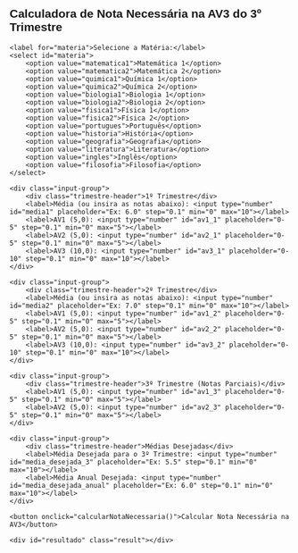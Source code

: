 <!DOCTYPE html>
<html lang="pt-BR">
<head>
    <meta charset="UTF-8">
    <meta name="viewport" content="width=device-width, initial-scale=1.0">
    <title>Calculadora de Nota Necessária para Aprovação Anual</title>
    <style>
        body { font-family: Arial, sans-serif; margin: 20px; }
        .container { max-width: 600px; margin: auto; }
        .input-group { margin-bottom: 20px; }
        .trimestre-header { font-size: 1.2em; font-weight: bold; margin-top: 10px; }
        .result { margin-top: 20px; font-weight: bold; font-size: 1.1em; color: #2E8B57; }
        label { display: block; margin-top: 10px; }
        input[type="number"] { width: 100px; padding: 5px; margin-top: 5px; }
        button { margin-top: 20px; padding: 10px 20px; font-size: 1em; cursor: pointer; }
    </style>
</head>
<body>

<div class="container">
    <h2>Calculadora de Nota Necessária na AV3 do 3º Trimestre</h2>

    <label for="materia">Selecione a Matéria:</label>
    <select id="materia">
        <option value="matematica1">Matemática 1</option>
        <option value="matematica2">Matemática 2</option>
        <option value="quimica1">Química 1</option>
        <option value="quimica2">Química 2</option>
        <option value="biologia1">Biologia 1</option>
        <option value="biologia2">Biologia 2</option>
        <option value="fisica1">Física 1</option>
        <option value="fisica2">Física 2</option>
        <option value="portugues">Português</option>
        <option value="historia">História</option>
        <option value="geografia">Geografia</option>
        <option value="literatura">Literatura</option>
        <option value="ingles">Inglês</option>
        <option value="filosofia">Filosofia</option>
    </select>

    <div class="input-group">
        <div class="trimestre-header">1º Trimestre</div>
        <label>Média (ou insira as notas abaixo): <input type="number" id="media1" placeholder="Ex: 6.0" step="0.1" min="0" max="10"></label>
        <label>AV1 (5,0): <input type="number" id="av1_1" placeholder="0-5" step="0.1" min="0" max="5"></label>
        <label>AV2 (5,0): <input type="number" id="av2_1" placeholder="0-5" step="0.1" min="0" max="5"></label>
        <label>AV3 (10,0): <input type="number" id="av3_1" placeholder="0-10" step="0.1" min="0" max="10"></label>
    </div>

    <div class="input-group">
        <div class="trimestre-header">2º Trimestre</div>
        <label>Média (ou insira as notas abaixo): <input type="number" id="media2" placeholder="Ex: 7.0" step="0.1" min="0" max="10"></label>
        <label>AV1 (5,0): <input type="number" id="av1_2" placeholder="0-5" step="0.1" min="0" max="5"></label>
        <label>AV2 (5,0): <input type="number" id="av2_2" placeholder="0-5" step="0.1" min="0" max="5"></label>
        <label>AV3 (10,0): <input type="number" id="av3_2" placeholder="0-10" step="0.1" min="0" max="10"></label>
    </div>

    <div class="input-group">
        <div class="trimestre-header">3º Trimestre (Notas Parciais)</div>
        <label>AV1 (5,0): <input type="number" id="av1_3" placeholder="0-5" step="0.1" min="0" max="5"></label>
        <label>AV2 (5,0): <input type="number" id="av2_3" placeholder="0-5" step="0.1" min="0" max="5"></label>
    </div>

    <div class="input-group">
        <div class="trimestre-header">Médias Desejadas</div>
        <label>Média Desejada para o 3º Trimestre: <input type="number" id="media_desejada_3" placeholder="Ex: 5.5" step="0.1" min="0" max="10"></label>
        <label>Média Anual Desejada: <input type="number" id="media_desejada_anual" placeholder="Ex: 6.0" step="0.1" min="0" max="10"></label>
    </div>

    <button onclick="calcularNotaNecessaria()">Calcular Nota Necessária na AV3</button>

    <div id="resultado" class="result"></div>
</div>

<script>
    function calcularMediaTrimestral(av1, av2, av3) {
        return Math.ceil((av1 + av2 + av3) / 2);
    }

    function calcularNotaNecessaria() {
        const media1 = parseFloat(document.getElementById("media1").value) || calcularMediaTrimestral(
            parseFloat(document.getElementById("av1_1").value) || 0,
            parseFloat(document.getElementById("av2_1").value) || 0,
            parseFloat(document.getElementById("av3_1").value) || 0
        );

        const media2 = parseFloat(document.getElementById("media2").value) || calcularMediaTrimestral(
            parseFloat(document.getElementById("av1_2").value) || 0,
            parseFloat(document.getElementById("av2_2").value) || 0,
            parseFloat(document.getElementById("av3_2").value) || 0
        );

        const av1_3 = parseFloat(document.getElementById("av1_3").value) || 0;
        const av2_3 = parseFloat(document.getElementById("av2_3").value) || 0;
        const mediaDesejadaTerceiro = parseFloat(document.getElementById("media_desejada_3").value) || null;
        const mediaDesejadaAnual = parseFloat(document.getElementById("media_desejada_anual").value) || 6.0;

        // Peso dos trimestres e média anual necessária
        const pesoTerceiroTrimestre = 2;
        const mediaNecessariaAnual = mediaDesejadaAnual * 4;

        // Soma das médias do 1º e 2º trimestre
        const somaMedias = media1 + media2;

        // Média necessária para o 3º trimestre com base na média anual desejada
        const mediaNecessariaTerceiroTrimestre = mediaDesejadaTerceiro !== null
            ? mediaDesejadaTerceiro
            : (mediaNecessariaAnual - somaMedias) / pesoTerceiroTrimestre;

        // Nota necessária na AV3 do 3º trimestre para alcançar essa média
        const totalParcialTerceiro = av1_3 + av2_3;
        const notaNecessariaAV3 = (mediaNecessariaTerceiroTrimestre * 2 - totalParcialTerceiro);

        // Cálculo da média do 3º trimestre com a nota necessária na AV3
        const mediaTerceiroComNotaAV3 = calcularMediaTrimestral(av1_3, av2_3, notaNecessariaAV3);

        const resultado = document.getElementById("resultado");

        if (notaNecessariaAV3 > 10) {
            resultado.innerHTML = `Para atingir uma média anual de ${mediaDesejadaAnual}, você precisaria de ${notaNecessariaAV3.toFixed(1)} na AV3, o que é superior a 10. Atingir essa média pode não ser possível.`;
        } else if (notaNecessariaAV3 <= 0) {
                    resultado.innerHTML = `Parabéns! Com as notas atuais, você já alcançou a média anual desejada de ${mediaDesejadaAnual}.`;
        } else {
        resultado.innerHTML = `Para atingir uma média anual de ${mediaDesejadaAnual}, você precisa de ${notaNecessariaAV3.toFixed(1)} na AV3 do 3º trimestre. Com essa nota, sua média do 3º trimestre será ${mediaTerceiroComNotaAV3}.`;
        }
    }
</script>

</body>
</html>
